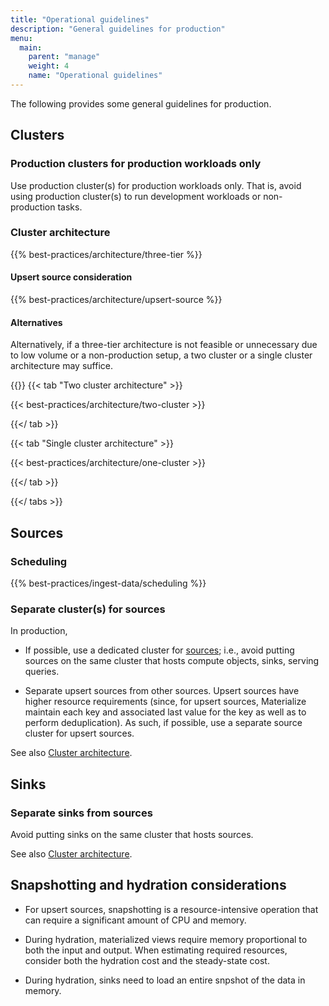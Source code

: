 ```yaml
---
title: "Operational guidelines"
description: "General guidelines for production"
menu:
  main:
    parent: "manage"
    weight: 4
    name: "Operational guidelines"
---
```


The following provides some general guidelines for production.

## Clusters

### Production clusters for production workloads only

Use production cluster(s) for production workloads only. That is, avoid using
production cluster(s) to run development workloads or non-production tasks.

### Cluster architecture

{{% best-practices/architecture/three-tier %}}

#### Upsert source consideration

{{% best-practices/architecture/upsert-source %}}

#### Alternatives

Alternatively, if a three-tier architecture is not feasible or unnecessary due
to low volume or a non-production setup, a two cluster or a single cluster
architecture may suffice.

{{<tabs>}}
{{< tab "Two cluster architecture" >}}

{{< best-practices/architecture/two-cluster >}}

{{</ tab >}}

{{< tab "Single cluster architecture" >}}

{{< best-practices/architecture/one-cluster >}}

{{</ tab >}}

{{</ tabs >}}

## Sources

### Scheduling

{{% best-practices/ingest-data/scheduling %}}

### Separate cluster(s) for sources

In production,

- If possible, use a dedicated cluster for [sources](/concepts/sources/); i.e.,
  avoid putting sources on the same cluster that hosts compute objects, sinks,
  serving queries.

- Separate upsert sources from other sources. Upsert sources have higher
  resource requirements (since, for upsert sources, Materialize maintain each
  key and associated last value for the key as well as to perform
  deduplication). As such, if possible, use a separate source cluster for upsert
  sources.

See also [Cluster architecture](#cluster-architecture).

## Sinks

### Separate sinks from sources

Avoid putting sinks on the same cluster that hosts sources.

See also [Cluster architecture](#cluster-architecture).

## Snapshotting and hydration considerations

- For upsert sources, snapshotting is a resource-intensive operation that can
  require a significant amount of CPU and memory.

- During hydration, materialized views require memory proportional to both the
  input and output. When estimating required resources, consider both the
  hydration cost and the steady-state cost.

- During hydration, sinks need to load an entire snpshot of the data in memory.

